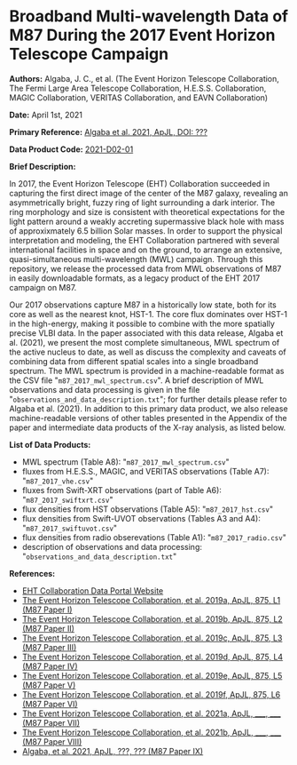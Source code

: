 # Broadband Multi-wavelength Data of M87 During the 2017 Event Horizon Telescope Campaign

**Authors:** Algaba, J. C., et al. (The Event Horizon Telescope Collaboration, The Fermi Large Area Telescope Collaboration, H.E.S.S. Collaboration, MAGIC Collaboration, VERITAS Collaboration, and EAVN Collaboration)

**Date:** April 1st, 2021

**Primary Reference:** [Algaba et al. 2021, ApJL, DOI: ???](https://???)

**Data Product Code:** [2021-D02-01](https://eventhorizontelescope.org/for-astronomers/data)

**Brief Description:**

In 2017, the Event Horizon Telescope (EHT) Collaboration succeeded in capturing the first direct image of the center of the M87 galaxy, revealing an asymmetrically bright, fuzzy ring of light surrounding a dark interior. The ring morphology and size is consistent with theoretical expectations for the light pattern around a weakly accreting supermassive black hole with mass of approxixmately 6.5 billion Solar masses. In order to  support the physical interpretation and modeling, the EHT Collaboration partnered with several international facilities in space and on the ground, to arrange an extensive, quasi-simultaneous multi-wavelength (MWL) campaign. Through this repository, we release the processed data from MWL observations of M87 in easily downloadable formats, as a legacy product of the EHT 2017 campaign on M87.

Our 2017 observations capture M87 in a historically low state, both for its core as well as the nearest knot, HST-1. The core flux dominates over HST-1 in the high-energy, making it possible to combine with the more spatially precise VLBI data. In the paper associated with this data release, Algaba et al. (2021), we present the most complete simultaneous, MWL spectrum of the active nucleus to date, as well as discuss the complexity and caveats of combining data from different spatial scales into a single broadband spectrum. The MWL spectrum is provided in a machine-readable format as the CSV file "`m87_2017_mwl_spectrum.csv`". A brief description of MWL observations and data processing is given in the file "`observations_and_data_description.txt`"; for further details please refer to Algaba et al. (2021). In addition to this primary data product, we also release machine-readable versions of other tables presented in the Appendix of the paper and intermediate data products of the X-ray analysis, as listed below.

**List of Data Products:**

- MWL spectrum (Table A8): "`m87_2017_mwl_spectrum.csv`"
- fluxes from H.E.S.S., MAGIC, and VERITAS observations (Table A7): "`m87_2017_vhe.csv`"
- fluxes from Swift-XRT observations (part of Table A6): "`m87_2017_swiftxrt.csv`"
- flux densities from HST observations (Table A5): "`m87_2017_hst.csv`"
- flux densities from Swift-UVOT observations (Tables A3 and A4): "`m87_2017_swiftuvot.csv`"
- flux densities from radio obserevations (Table A1): "`m87_2017_radio.csv`"
- description of observations and data processing: "`observations_and_data_description.txt`"

**References:**

- [EHT Collaboration Data Portal Website](https://eventhorizontelescope.org/for-astronomers/data)
- [The Event Horizon Telescope Collaboration, et al. 2019a, ApJL, 875, L1 (M87 Paper I)](https://doi.org/10.3847/2041-8213/ab0ec7)
- [The Event Horizon Telescope Collaboration, et al. 2019b, ApJL, 875, L2 (M87 Paper II)](https://doi.org/10.3847/2041-8213/ab0c96)
- [The Event Horizon Telescope Collaboration, et al. 2019c, ApJL, 875, L3 (M87 Paper III)](https://doi.org/10.3847/2041-8213/ab0c57)
- [The Event Horizon Telescope Collaboration, et al. 2019d, ApJL, 875, L4 (M87 Paper IV)](https://doi.org/10.3847/2041-8213/ab0e85)
- [The Event Horizon Telescope Collaboration, et al. 2019e, ApJL, 875, L5 (M87 Paper V)](https://doi.org/10.3847/2041-8213/ab0f43)
- [The Event Horizon Telescope Collaboration, et al. 2019f, ApJL, 875, L6 (M87 Paper VI)](https://doi.org/10.3847/2041-8213/ab1141)
- [The Event Horizon Telescope Collaboration, et al. 2021a, ApJL, ___, ___ (M87 Paper VII)](https://___)
- [The Event Horizon Telescope Collaboration, et al. 2021b, ApJL, ___, ___ (M87 Paper VIII)](https://___)
- [Algaba, et al. 2021, ApJL, ???, ??? (M87 Paper IX)](https://???)
